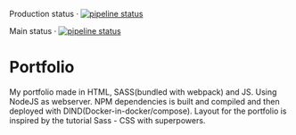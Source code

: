 

Production status · [![pipeline status](https://gitlab.com/haakon36/portfolio/badges/production/pipeline.svg)](https://gitlab.com/haakon36/portfolio/-/commits/production)


Main status · [![pipeline status](https://gitlab.com/haakon36/portfolio/badges/main/pipeline.svg)](https://gitlab.com/haakon36/portfolio/-/commits/main)




# Portfolio

My portfolio made in HTML, SASS(bundled with webpack) and JS. Using NodeJS as webserver. NPM dependencies is built and compiled and then deployed with DIND(Docker-in-docker/compose). Layout for the portfolio is inspired by the tutorial Sass - CSS with superpowers.